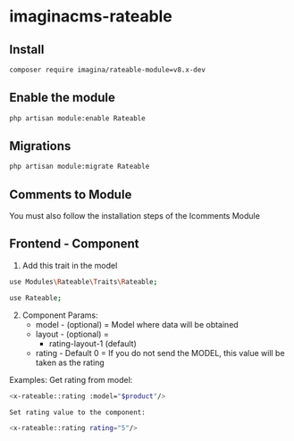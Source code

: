 # imaginacms-rateable

## Install
```bash
composer require imagina/rateable-module=v8.x-dev
```

## Enable the module
```bash
php artisan module:enable Rateable
```

## Migrations
```bash
php artisan module:migrate Rateable
```

## Comments to Module
You must also follow the installation steps of the Icomments Module

## Frontend - Component

1. Add this trait in the model
```bash
use Modules\Rateable\Traits\Rateable;
```
```bash
use Rateable;
```

2. Component Params:
	- model - (optional) = Model where data will be obtained
	- layout - (optional) =
		- rating-layout-1 (default)
	- rating - Default 0 = If you do not send the MODEL, this value will be taken as the rating

Examples:
	Get rating from model:
```bash
<x-rateable::rating :model="$product"/>
```
	Set rating value to the component:
```bash
<x-rateable::rating rating="5"/>
```